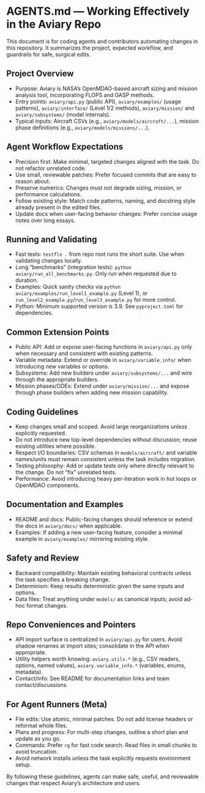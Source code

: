 # AGENTS.md — Working Effectively in the Aviary Repo

This document is for coding agents and contributors automating changes in this repository. It summarizes the project, expected workflow, and guardrails for safe, surgical edits.

## Project Overview

- Purpose: Aviary is NASA’s OpenMDAO-based aircraft sizing and mission analysis tool, incorporating FLOPS and GASP methods.
- Entry points: `aviary/api.py` (public API), `aviary/examples/` (usage patterns), `aviary/interface/` (Level 1/2 methods), `aviary/mission/` and `aviary/subsystems/` (model internals).
- Typical inputs: Aircraft CSVs (e.g., `aviary/models/aircraft/...`), mission phase definitions (e.g., `aviary/models/missions/...`).

## Agent Workflow Expectations

- Precision first: Make minimal, targeted changes aligned with the task. Do not refactor unrelated code.
- Use small, reviewable patches: Prefer focused commits that are easy to reason about.
- Preserve numerics: Changes must not degrade sizing, mission, or performance calculations.
- Follow existing style: Match code patterns, naming, and docstring style already present in the edited files.
- Update docs when user-facing behavior changes: Prefer concise usage notes over long essays.

## Running and Validating

- Fast tests: `testflo .` from repo root runs the short suite. Use when validating changes locally.
- Long “benchmarks” (integration tests): `python aviary/run_all_benchmarks.py`. Only run when requested due to duration.
- Examples: Quick sanity checks via `python aviary/examples/run_level1_example.py` (Level 1), or `run_level2_example.py`/`run_level3_example.py` for more control.
- Python: Minimum supported version is 3.9. See `pyproject.toml` for dependencies.

## Common Extension Points

- Public API: Add or expose user-facing functions in `aviary/api.py` only when necessary and consistent with existing patterns.
- Variable metadata: Extend or override in `aviary/variable_info/` when introducing new variables or options.
- Subsystems: Add new builders under `aviary/subsystems/...` and wire through the appropriate builders.
- Mission phases/ODEs: Extend under `aviary/mission/...` and expose through phase builders when adding new mission capability.

## Coding Guidelines

- Keep changes small and scoped. Avoid large reorganizations unless explicitly requested.
- Do not introduce new top-level dependencies without discussion; reuse existing utilities where possible.
- Respect I/O boundaries: CSV schemas in `models/aircraft/` and variable names/units must remain consistent unless the task includes migration.
- Testing philosophy: Add or update tests only where directly relevant to the change. Do not “fix” unrelated tests.
- Performance: Avoid introducing heavy per-iteration work in hot loops or OpenMDAO components.

## Documentation and Examples

- README and docs: Public-facing changes should reference or extend the docs in `aviary/docs/` when applicable.
- Examples: If adding a new user-facing feature, consider a minimal example in `aviary/examples/` mirroring existing style.

## Safety and Review

- Backward compatibility: Maintain existing behavioral contracts unless the task specifies a breaking change.
- Determinism: Keep results deterministic given the same inputs and options.
- Data files: Treat anything under `models/` as canonical inputs; avoid ad-hoc format changes.

## Repo Conveniences and Pointers

- API import surface is centralized in `aviary/api.py` for users. Avoid shadow renames at import sites; consolidate in the API when appropriate.
- Utility helpers worth knowing: `aviary.utils.*` (e.g., CSV readers, options, named values), `aviary.variable_info.*` (variables, enums, metadata).
- Contact/info: See README for documentation links and team contact/discussions.

## For Agent Runners (Meta)

- File edits: Use atomic, minimal patches. Do not add license headers or reformat whole files.
- Plans and progress: For multi-step changes, outline a short plan and update as you go.
- Commands: Prefer `rg` for fast code search. Read files in small chunks to avoid truncation.
- Avoid network installs unless the task explicitly requests environment setup.

By following these guidelines, agents can make safe, useful, and reviewable changes that respect Aviary’s architecture and users.

